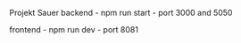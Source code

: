 Projekt Sauer
backend - npm run start
        - port 3000 and 5050

frontend  - npm run dev
          - port 8081
